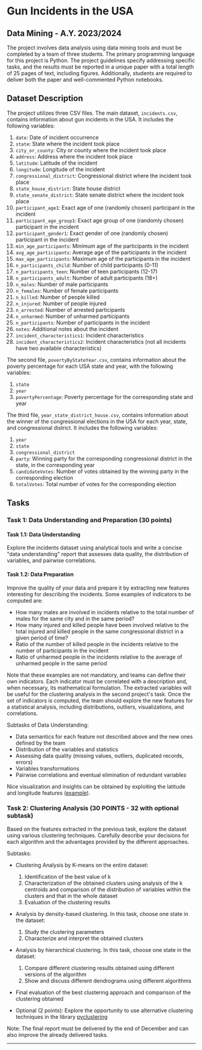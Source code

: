 # Gun Incidents in the USA 
## Data Mining - A.Y. 2023/2024
The project involves data analysis using data mining tools and must be completed by a team of three students. The primary programming language for this project is Python. The project guidelines specify addressing specific tasks, and the results must be reported in a unique paper with a total length of 25 pages of text, including figures. Additionally, students are required to deliver both the paper and well-commented Python notebooks.

## Dataset Description

The project utilizes three CSV files. The main dataset, `incidents.csv`, contains information about gun incidents in the USA. It includes the following variables:

1. `date`: Date of incident occurrence
2. `state`: State where the incident took place
3. `city_or_county`: City or county where the incident took place
4. `address`: Address where the incident took place
5. `latitude`: Latitude of the incident
6. `longitude`: Longitude of the incident
7. `congressional_district`: Congressional district where the incident took place
8. `state_house_district`: State house district
9. `state_senate_district`: State senate district where the incident took place
10. `participant_age1`: Exact age of one (randomly chosen) participant in the incident
11. `participant_age_group1`: Exact age group of one (randomly chosen) participant in the incident
12. `participant_gender1`: Exact gender of one (randomly chosen) participant in the incident
13. `min_age_participants`: Minimum age of the participants in the incident
14. `avg_age_participants`: Average age of the participants in the incident
15. `max_age_participants`: Maximum age of the participants in the incident
16. `n_participants_child`: Number of child participants (0-11)
17. `n_participants_teen`: Number of teen participants (12-17)
18. `n_participants_adult`: Number of adult participants (18+)
19. `n_males`: Number of male participants
20. `n_females`: Number of female participants
21. `n_killed`: Number of people killed
22. `n_injured`: Number of people injured
23. `n_arrested`: Number of arrested participants
24. `n_unharmed`: Number of unharmed participants
25. `n_participants`: Number of participants in the incident
26. `notes`: Additional notes about the incident
27. `incident_characteristics1`: Incident characteristics
28. `incident_characteristics2`: Incident characteristics (not all incidents have two available characteristics)

The second file, `povertyByStateYear.csv`, contains information about the poverty percentage for each USA state and year, with the following variables:

1. `state`
2. `year`
3. `povertyPercentage`: Poverty percentage for the corresponding state and year

The third file, `year_state_district_house.csv`, contains information about the winner of the congressional elections in the USA for each year, state, and congressional district. It includes the following variables:

1. `year`
2. `state`
3. `congressional_district`
4. `party`: Winning party for the corresponding congressional district in the state, in the corresponding year
5. `candidateVotes`: Number of votes obtained by the winning party in the corresponding election
6. `totalVotes`: Total number of votes for the corresponding election

## Tasks

### Task 1: Data Understanding and Preparation (30 points)

#### Task 1.1: Data Understanding

Explore the incidents dataset using analytical tools and write a concise "data understanding" report that assesses data quality, the distribution of variables, and pairwise correlations. 

#### Task 1.2: Data Preparation

Improve the quality of your data and prepare it by extracting new features interesting for describing the incidents. Some examples of indicators to be computed are:

- How many males are involved in incidents relative to the total number of males for the same city and in the same period?
- How many injured and killed people have been involved relative to the total injured and killed people in the same congressional district in a given period of time?
- Ratio of the number of killed people in the incidents relative to the number of participants in the incident
- Ratio of unharmed people in the incidents relative to the average of unharmed people in the same period

Note that these examples are not mandatory, and teams can define their own indicators. Each indicator must be correlated with a description and, when necessary, its mathematical formulation. The extracted variables will be useful for the clustering analysis in the second project's task. Once the set of indicators is computed, the team should explore the new features for a statistical analysis, including distributions, outliers, visualizations, and correlations.

Subtasks of Data Understanding:

- Data semantics for each feature not described above and the new ones defined by the team
- Distribution of the variables and statistics
- Assessing data quality (missing values, outliers, duplicated records, errors)
- Variables transformations
- Pairwise correlations and eventual elimination of redundant variables

Nice visualization and insights can be obtained by exploiting the latitude and longitude features ([example](https://plotly.com/python/getting-started/)).

### Task 2: Clustering Analysis (30 POINTS - 32 with optional subtask)

Based on the features extracted in the previous task, explore the dataset using various clustering techniques. Carefully describe your decisions for each algorithm and the advantages provided by the different approaches.

Subtasks:

- Clustering Analysis by K-means on the entire dataset:
  1. Identification of the best value of k
  2. Characterization of the obtained clusters using analysis of the k centroids and comparison of the distribution of variables within the clusters and that in the whole dataset
  3. Evaluation of the clustering results

- Analysis by density-based clustering. In this task, choose one state in the dataset:
  1. Study the clustering parameters
  2. Characterize and interpret the obtained clusters

- Analysis by hierarchical clustering. In this task, choose one state in the dataset:
  1. Compare different clustering results obtained using different versions of the algorithm
  2. Show and discuss different dendrograms using different algorithms

- Final evaluation of the best clustering approach and comparison of the clustering obtained

- Optional (2 points): Explore the opportunity to use alternative clustering techniques in the library [pyclustering](https://github.com/annoviko/pyclustering/)

Note: The final report must be delivered by the end of December and can also improve the already delivered tasks.

---

